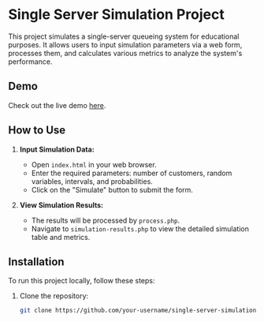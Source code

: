# Single Server Simulation Project

This project simulates a single-server queueing system for educational purposes. It allows users to input simulation parameters via a web form, processes them, and calculates various metrics to analyze the system's performance.

## Demo

Check out the live demo [here](http://simulation.42web.io).

## How to Use

1. **Input Simulation Data:**
   - Open `index.html` in your web browser.
   - Enter the required parameters: number of customers, random variables, intervals, and probabilities.
   - Click on the "Simulate" button to submit the form.

2. **View Simulation Results:**
   - The results will be processed by `process.php`.
   - Navigate to `simulation-results.php` to view the detailed simulation table and metrics.

## Installation

To run this project locally, follow these steps:

1. Clone the repository:

   ```bash
   git clone https://github.com/your-username/single-server-simulation.git
